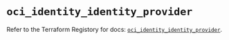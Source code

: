 # `oci_identity_identity_provider`

Refer to the Terraform Registory for docs: [`oci_identity_identity_provider`](https://registry.terraform.io/providers/oracle/oci/6.18.0/docs/resources/identity_identity_provider).
